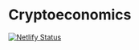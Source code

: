 # Cryptoeconomics


[![Netlify Status](https://api.netlify.com/api/v1/badges/1ce871ea-5f65-4587-b9fa-19937b3fd73d/deploy-status)](https://app.netlify.com/sites/cryptoecon-database/deploys)